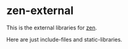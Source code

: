 # zen-external

This is the external libraries for [zen](../zen).

Here are just include-files and static-libraries.
